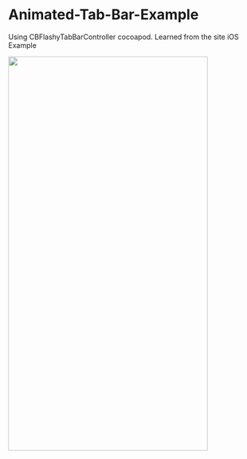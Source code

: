 # Animated-Tab-Bar-Example
Using CBFlashyTabBarController cocoapod. Learned from the site iOS Example

<img src="https://cloud.githubusercontent.com/assets/animatedTab.gif" width="400" height="790">
